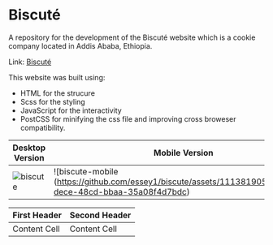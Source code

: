 # Biscuté
A repository for the development of the Biscuté website which is a cookie company located in Addis Ababa, Ethiopia.

Link: [Biscuté](https:essey1.github.io/biscute)

This website was built using:
- HTML for the strucure
- Scss for the styling
- JavaScript for the interactivity
- PostCSS for minifying the css file and improving cross broweser compatibility.


| Desktop Version  | Mobile Version |
| -------------    | ------------- |
| ![biscute](https://github.com/essey1/biscute/assets/111381905/909ca0a6-b5b5-41b8-99a7-e71f92a9b4d7) | ![biscute-mobile (https://github.com/essey1/biscute/assets/111381905/ec00f96e-dece-48cd-bbaa-35a08f4d7bdc) |

| First Header  | Second Header |
| ------------- | ------------- |
| Content Cell  | Content Cell  |


